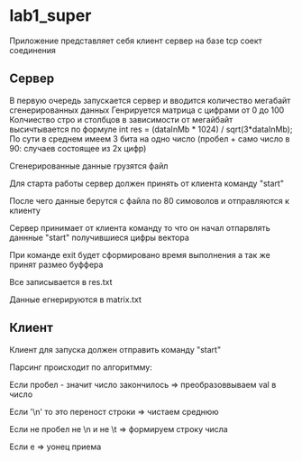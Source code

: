 # lab1_super

Приложение представляет себя клиент сервер на базе tcp соект соединения

## Сервер
В первую очередь запускается сервер и вводится количество мегабайт сгенерированных данных
Генрируется матрица с цифрами от 0 до 100 
Колчиество стро и столбцов в зависимости от мегайбайт высичтывается по формуле 
int res = (dataInMb * 1024) / sqrt(3*dataInMb);
По сути в среднем имеем 3 бита на одно число (пробел + само число в 90: случаев состоящее из 2х цифр)

Сгенерированные данные грузятся файл

Для старта работы сервер должен принять от клиента команду "start"

После чего данные берутся с файла по 80 симоволов и отправляются к клиенту


Сервер принимает от клиента команду то что он начал отпарвлять даннные "start" получившиеся цифры вектора

При команде exit будет сформировано время выполнения а так же принят размео буффера

Все записывается в res.txt

Данные егнерируются в matrix.txt

## Клиент
Клиент для запуска должен отправить команду "start"

Парсинг происходит по алгоритмму:

Если пробел - значит число закончилось => преобразоввываем val в число

Если '\n' то это переност строки => чистаем среднюю

Если не пробел не \n и не \t => формируем строку числа

Если e => уонец приема

